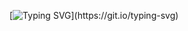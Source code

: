 
[![Typing SVG](https://readme-typing-svg.herokuapp.com?font=Edu+NSW+ACT+Foundation&weight=600&size=35&pause=1000&color=526AF7&width=435&lines=Hey+There%2C+I+am+Vaaman+!!!)](https://git.io/typing-svg)
<!-- Streak Count  -->
<div align="center">
 <picture>
  <!-- dark mode -->
  <source media="(prefers-color-scheme: dark)" srcset="https://streak-stats.demolab.com/?user=VaamanChopra&theme=cobalt&border=7536B2&stroke=9243DD&ring=9c333e&currStreakNum=D280FF&sideNums=BC52FF&currStreakLabel=64EAE2&fire=f22738&dates=526AF7&background=0d1117&hide_border=true">
   <!-- light mode -->
  <source media="(prefers-color-scheme: light)" srcset="https://streak-stats.demolab.com/?user=VaamanChopra&theme=cobalt&border=7536B2&stroke=7C14DE&ring=EA5900&currStreakNum=03AC13&sideNums=03AC13&currStreakLabel=B65FCF&fire=FF9554&dates=ED820E&hide_border=true">
  <img alt="" src="https://streak-stats.demolab.com/?user=VaamanChopra&theme=cobalt&border=7536B2&stroke=9243DD&ring=89502D&currStreakNum=03AC13&sideNums=03AC13&currStreakLabel=B65FCF&fire=FF9554&dates=ED820E&background=0d1117&hide_border=true">
</picture>
</div>


<!--
**VaamanChopra/VaamanChopra** is a ✨ _special_ ✨ repository because its `README.md` (this file) appears on your GitHub profile.

Here are some ideas to get you started:

- 🔭 I’m currently working on ...
- 🌱 I’m currently learning ...
- 👯 I’m looking to collaborate on ...
- 🤔 I’m looking for help with ...
- 💬 Ask me about ...
- 📫 How to reach me: ...
- 😄 Pronouns: ...
- ⚡ Fun fact: ...
-->
